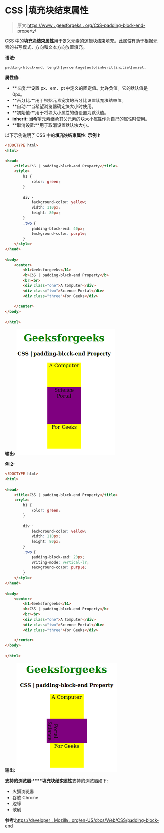 # CSS |填充块结束属性

> 原文:[https://www . geesforgeks . org/CSS-padding-block-end-property/](https://www.geeksforgeeks.org/css-padding-block-end-property/)

CSS 中的**填充块结束属性**用于定义元素的逻辑块结束填充。此属性有助于根据元素的书写模式、方向和文本方向放置填充。

**语法:**

```html
padding-block-end: length|percentage|auto|inherit|initial|unset;
```

**属性值:**

*   **长度:**设置 px、em、pt 中定义的固定值。允许负值。它的默认值是 0px。
*   **百分比:**用于根据元素宽度的百分比设置填充块结束值。
*   **自动:**当希望浏览器确定块大小时使用。
*   **初始值:**用于将块大小属性的值设置为默认值。
*   **inherit:** 当希望元素继承其父元素的块大小属性作为自己的属性时使用。
*   **取消设置:**用于取消设置默认块大小。

以下示例说明了 CSS 中的**填充块结束属性**:
**示例 1:**

```html
<!DOCTYPE html>
<html>

<head>
    <title>CSS | padding-block-end Property</title>
    <style>
        h1 {
            color: green;
        }

        div {
            background-color: yellow;
            width: 110px;
            height: 80px;
        }
        .two {
            padding-block-end: 40px;
            background-color: purple;
        }
    </style>
</head>

<body>
    <center>
        <h1>Geeksforgeeks</h1>
        <b>CSS | padding-block-end Property</b>
        <br><br>
        <div class="one">A Computer</div>
        <div class="two">Science Portal</div>
        <div class="three">For Geeks</div>

    </center>
</body>

</html>                    
```

**输出:**
![](img/000249e8894874dbf66765008515a412.png)

**例 2:**

```html
<!DOCTYPE html>
<html>

<head>
    <title>CSS | padding-block-end Property</title>
    <style>
        h1 {
            color: green;
        }

        div {
            background-color: yellow;
            width: 110px;
            height: 80px;
        }
        .two {
            padding-block-end: 20px;
            writing-mode: vertical-lr;
            background-color: purple;
        }
    </style>
</head>

<body>
    <center>
        <h1>Geeksforgeeks</h1>
        <b>CSS | padding-block-end Property</b>
        <br><br>
        <div class="one">A Computer</div>
        <div class="two">Science Portal</div>
        <div class="three">For Geeks</div>

    </center>
</body>

</html>                                       
```

**输出:**
![](img/ffc20f0e23d7bd31240bfec1b59b3a75.png)

**支持的浏览器:****填充块结束属性**支持的浏览器如下:

*   火狐浏览器
*   谷歌 Chrome
*   边缘
*   歌剧

**参考:**[https://developer . Mozilla . org/en-US/docs/Web/CSS/padding-block-end](https://developer.mozilla.org/en-US/docs/Web/CSS/padding-block-end)